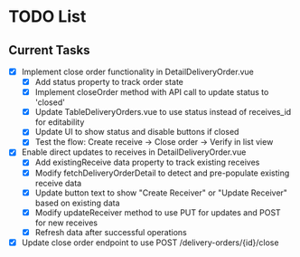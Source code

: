 # TODO List

## Current Tasks

- [x] Implement close order functionality in DetailDeliveryOrder.vue
  - [x] Add status property to track order state
  - [x] Implement closeOrder method with API call to update status to 'closed'
  - [x] Update TableDeliveryOrders.vue to use status instead of receives_id for editability
  - [x] Update UI to show status and disable buttons if closed
  - [x] Test the flow: Create receive → Close order → Verify in list view
- [x] Enable direct updates to receives in DetailDeliveryOrder.vue
  - [x] Add existingReceive data property to track existing receives
  - [x] Modify fetchDeliveryOrderDetail to detect and pre-populate existing receive data
  - [x] Update button text to show "Create Receiver" or "Update Receiver" based on existing data
  - [x] Modify updateReceiver method to use PUT for updates and POST for new receives
  - [x] Refresh data after successful operations
- [x] Update close order endpoint to use POST /delivery-orders/{id}/close

